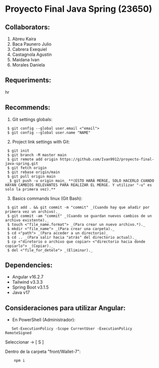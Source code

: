 # Proyecto Final Java Spring (23650)


## Collaborators:

1. Abreu Kaira
2. Baca Paunero Julio
3. Cabrera Exequiel
4. Castagnola Agustin
5. Maidana Ivan
6. Morales Daniela

## Requeriments:
hr

## Recommends:

1. Git settings globals:
```
 $ git config --global user.email <"email">
 $ git config --global user.name "NAME"
```

2. Project link settings with Git:
```
 $ git init
 $ git branch -M master main
 $ git remote add origin https://github.com/Ivan9912/proyecto-final-java-spring.git
 $ git fetch origin
 $ git rebase origin/main
 $ git pull origin main
 _$ git push -u origin main_ **(ESTO HARÁ MERGE, SOLO HACERLO CUANDO HAYAN CAMBIOS RELEVANTES PARA REALIZAR EL MERGE. Y utilizar "-u" es solo la primera vez).** 
 ```

3. Basics commands linux (Git Bash):
```
 $ git add . && git commit -m "commit" _(Cuando hay que añadir por primera vez un archivo)._
 $ git commit -am "commit" _(Cuando se guardan nuevos cambios de un archivo existente)._
 $ touch <"file_name.format"> _(Para crear un nuevo archivo.*)._
 $ mkdir <"file_name"> _(Para crear una carpeta)._
 $ cd <"path"> _(Para acceder a un directorio)_
 $ cd .. _(Para salir hacia "atrás" del directorio actual)._
 $ cp <"diretorio o archivo que copiar> <"directorio hacia donde copiarlo"> _(Copiar)._
 $ del <"file_for_detele"> _(Eliminar)._
```

## Dependencies:
- Angular v16.2.7
- Tailwind v3.3.3
- Spring Boot v3.1.5
- Java v17

## Consideraciones para utilizar Angular:
- En PowerShell (Administrador):
```
   Set-ExecutionPolicy -Scope CurrentUser -ExecutionPolicy RemoteSigned
```
Seleccionar -> [ S ]

Dentro de la carpeta "front/Wallet-7":
```
    npm i
```